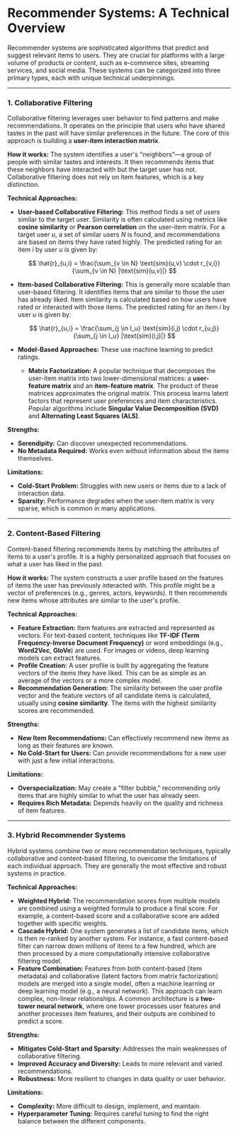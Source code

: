 # Recommender Systems: A Technical Overview

Recommender systems are sophisticated algorithms that predict and suggest relevant items to users. They are crucial for platforms with a large volume of products or content, such as e-commerce sites, streaming services, and social media. These systems can be categorized into three primary types, each with unique technical underpinnings.

---

### 1. Collaborative Filtering

Collaborative filtering leverages user behavior to find patterns and make recommendations. It operates on the principle that users who have shared tastes in the past will have similar preferences in the future. The core of this approach is building a **user-item interaction matrix**.

**How it works:**
The system identifies a user's "neighbors"—a group of people with similar tastes and interests. It then recommends items that these neighbors have interacted with but the target user has not. Collaborative filtering does not rely on item features, which is a key distinction.

**Technical Approaches:**
* **User-based Collaborative Filtering:** This method finds a set of users similar to the target user. Similarity is often calculated using metrics like **cosine similarity** or **Pearson correlation** on the user-item matrix. For a target user $u$, a set of similar users $N$ is found, and recommendations are based on items they have rated highly. The predicted rating for an item $i$ by user $u$ is given by:

    $$ \hat{r}_{u,i} = \frac{\sum_{v \in N} \text{sim}(u,v) \cdot r_{v,i}}{\sum_{v \in N} |\text{sim}(u,v)|} $$

* **Item-based Collaborative Filtering:** This is generally more scalable than user-based filtering. It identifies items that are similar to those the user has already liked. Item similarity is calculated based on how users have rated or interacted with those items. The predicted rating for an item $i$ by user $u$ is given by:

    $$ \hat{r}_{u,i} = \frac{\sum_{j \in I_u} \text{sim}(i,j) \cdot r_{u,j}}{\sum_{j \in I_u} |\text{sim}(i,j)|} $$

* **Model-Based Approaches:** These use machine learning to predict ratings.
    * **Matrix Factorization:** A popular technique that decomposes the user-item matrix into two lower-dimensional matrices: a **user-feature matrix** and an **item-feature matrix**. The product of these matrices approximates the original matrix. This process learns latent factors that represent user preferences and item characteristics. Popular algorithms include **Singular Value Decomposition (SVD)** and **Alternating Least Squares (ALS)**.

**Strengths:**
* **Serendipity:** Can discover unexpected recommendations.
* **No Metadata Required:** Works even without information about the items themselves.

**Limitations:**
* **Cold-Start Problem:** Struggles with new users or items due to a lack of interaction data.
* **Sparsity:** Performance degrades when the user-item matrix is very sparse, which is common in many applications.

---

### 2. Content-Based Filtering

Content-based filtering recommends items by matching the attributes of items to a user's profile. It is a highly personalized approach that focuses on what a user has liked in the past.

**How it works:**
The system constructs a user profile based on the features of items the user has previously interacted with. This profile might be a vector of preferences (e.g., genres, actors, keywords). It then recommends new items whose attributes are similar to the user's profile.

**Technical Approaches:**
* **Feature Extraction:** Item features are extracted and represented as vectors. For text-based content, techniques like **TF-IDF (Term Frequency-Inverse Document Frequency)** or word embeddings (e.g., **Word2Vec**, **GloVe**) are used. For images or videos, deep learning models can extract features.
* **Profile Creation:** A user profile is built by aggregating the feature vectors of the items they have liked. This can be as simple as an average of the vectors or a more complex model.
* **Recommendation Generation:** The similarity between the user profile vector and the feature vectors of all candidate items is calculated, usually using **cosine similarity**. The items with the highest similarity scores are recommended.

**Strengths:**
* **New Item Recommendations:** Can effectively recommend new items as long as their features are known.
* **No Cold-Start for Users:** Can provide recommendations for a new user with just a few initial interactions.

**Limitations:**
* **Overspecialization:** May create a "filter bubble," recommending only items that are highly similar to what the user has already seen.
* **Requires Rich Metadata:** Depends heavily on the quality and richness of item features.

---

### 3. Hybrid Recommender Systems

Hybrid systems combine two or more recommendation techniques, typically collaborative and content-based filtering, to overcome the limitations of each individual approach. They are generally the most effective and robust systems in practice.

**Technical Approaches:**
* **Weighted Hybrid:** The recommendation scores from multiple models are combined using a weighted formula to produce a final score. For example, a content-based score and a collaborative score are added together with specific weights.
* **Cascade Hybrid:** One system generates a list of candidate items, which is then re-ranked by another system. For instance, a fast content-based filter can narrow down millions of items to a few hundred, which are then processed by a more computationally intensive collaborative filtering model.
* **Feature Combination:** Features from both content-based (item metadata) and collaborative (latent factors from matrix factorization) models are merged into a single model, often a machine learning or deep learning model (e.g., a neural network). This approach can learn complex, non-linear relationships. A common architecture is a **two-tower neural network**, where one tower processes user features and another processes item features, and their outputs are combined to predict a score.

**Strengths:**
* **Mitigates Cold-Start and Sparsity:** Addresses the main weaknesses of collaborative filtering.
* **Improved Accuracy and Diversity:** Leads to more relevant and varied recommendations.
* **Robustness:** More resilient to changes in data quality or user behavior.

**Limitations:**
* **Complexity:** More difficult to design, implement, and maintain.
* **Hyperparameter Tuning:** Requires careful tuning to find the right balance between the different components.